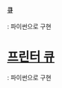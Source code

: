 #### [큐](https://www.acmicpc.net/problem/10845)
  : 파이썬으로 구현
  
# [프린터 큐](https://www.acmicpc.net/problem/1966)
  : 파이썬으로 구현
